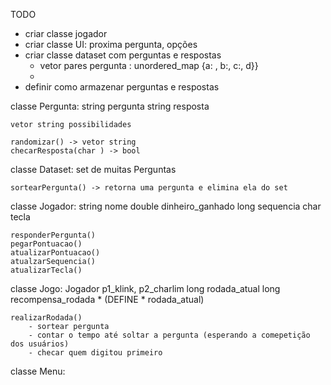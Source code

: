 TODO

- criar classe jogador
- criar classe UI: proxima pergunta, opções
- criar classe dataset com perguntas e respostas
  - vetor pares pergunta <string>: unordered_map {a: <string>, b:<string>, c:<string>, d<string>}} 
  - 
- definir como armazenar perguntas e respostas

classe Pergunta: 
    string pergunta
    string resposta

    vetor string possibilidades

    randomizar() -> vetor string
    checarResposta(char ) -> bool

classe Dataset:
    set de muitas Perguntas

    sortearPergunta() -> retorna uma pergunta e elimina ela do set

classe Jogador:
    string nome
    double dinheiro_ganhado
    long sequencia
    char tecla

    responderPergunta()
    pegarPontuacao()
    atualizarPontuacao()
    atualzarSequencia()
    atualizarTecla()

classe Jogo: 
    Jogador p1_klink, p2_charlim
    long rodada_atual
    long recompensa_rodada * (DEFINE * rodada_atual)
    
    realizarRodada()
        - sortear pergunta
        - contar o tempo até soltar a pergunta (esperando a comepetição dos usuários)
        - checar quem digitou primeiro

classe Menu:

